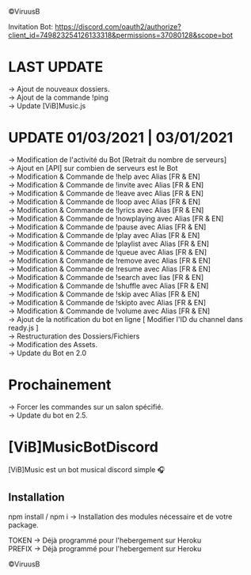 ©ViruusB

Invitation Bot: https://discord.com/oauth2/authorize?client_id=749823254126133318&permissions=37080128&scope=bot

# LAST UPDATE

-> Ajout de nouveaux dossiers.  
-> Ajout de la commande !ping  
-> Update [ViB]Music.js

# UPDATE 01/03/2021 | 03/01/2021

-> Modification de l'activité du Bot [Retrait du nombre de serveurs]  
-> Ajout en [API] sur combien de serveurs est le Bot  
-> Modification & Commande de !help avec Alias [FR & EN]  
-> Modification & Commande de !invite avec Alias [FR & EN]  
-> Modification & Commande de !leave avec Alias [FR & EN]  
-> Modification & Commande de !loop avec Alias [FR & EN]  
-> Modification & Commande de !lyrics avec Alias [FR & EN]  
-> Modification & Commande de !nowplaying avec Alias [FR & EN]  
-> Modification & Commande de !pause avec Alias [FR & EN]  
-> Modification & Commande de !play avec Alias [FR & EN]  
-> Modification & Commande de !playlist avec Alias [FR & EN]  
-> Modification & Commande de !queue avec Alias [FR & EN]  
-> Modification & Commande de !remove avec Alias [FR & EN]  
-> Modification & Commande de !resume avec Alias [FR & EN]  
-> Modification & Commande de !search avec lias [FR & EN]  
-> Modification & Commande de !shuffle avec Alias [FR & EN]  
-> Modification & Commande de !skip avec Alias [FR & EN]  
-> Modification & Commande de !skipto avec Alias [FR & EN]  
-> Modification & Commande de !volume avec Alias [FR & EN]  
-> Ajout de la notification du bot en ligne [ Modifier l'ID du channel dans ready.js ]  
-> Restructuration des Dossiers/Fichiers  
-> Modification des Assets.  
-> Update du Bot en 2.0

# Prochainement

-> Forcer les commandes sur un salon spécifié.  
-> Update du bot en 2.5.

# [ViB]MusicBotDiscord

[ViB]Music est un bot musical discord simple 🎧

## Installation

npm install / npm i -> Installation des modules nécessaire et de votre package.

TOKEN -> Déjà programmé pour l'hebergement sur Heroku  
PREFIX -> Déjà programmé pour l'hebergement sur Heroku

©ViruusB  

